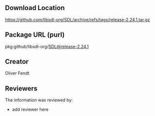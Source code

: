 ## Download Location

https://github.com/libsdl-org/SDL/archive/refs/tags/release-2.24.1.tar.gz

## Package URL (purl)

pkg:github/libsdl-org/SDL@release-2.24.1

## Creator

Oliver Fendt

## Reviewers

The information was reviewed by:

* add reviewer here
